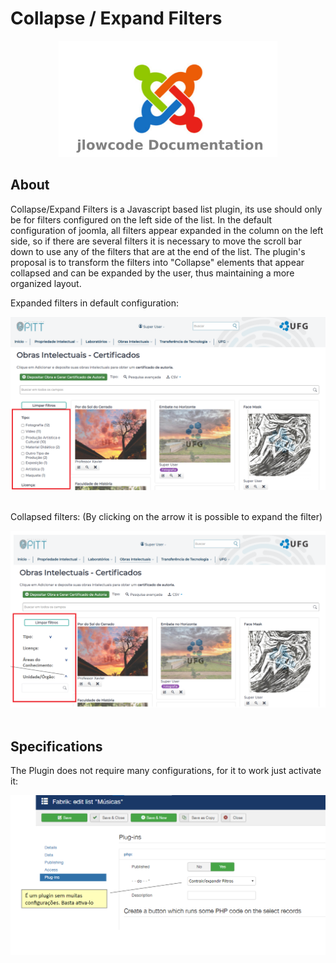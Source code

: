 # Collapse / Expand Filters

<div align="center">
  <img src="../images/jlowcodelogo.png" width="350" />
</div>

## About
Collapse/Expand Filters is a Javascript based list plugin, its use should only be for filters configured on the left side of the list. In the default configuration of joomla, all filters appear expanded in the column on the left side, so if there are several filters it is necessary to move the scroll bar down to use any of the filters that are at the end of the list.
The plugin's proposal is to transform the filters into "Collapse" elements that appear collapsed and can be expanded by the user, thus maintaining a more organized layout.
<br/>

Expanded filters in default configuration:
<div align="center">
  <img src="../images/collapsefilter1.png" />
</div>

<br />

Collapsed filters: (By clicking on the arrow it is possible to expand the filter)
<div align="center">
  <img src="../images/collapsefilter2.png" />
</div>

<br/>

## Specifications

<p>
The Plugin does not require many configurations, for it to work just activate it:
</p>

<div align="center">
  <img src="../images/collapserfilter3.png" />
</div>
